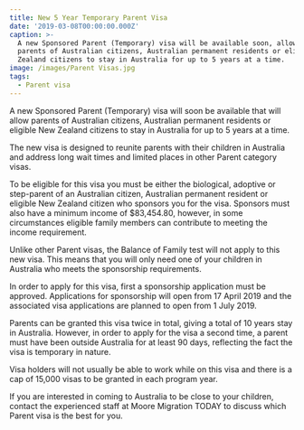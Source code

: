 ```yaml
---
title: New 5 Year Temporary Parent Visa
date: '2019-03-08T00:00:00.000Z'
caption: >-
  A new Sponsored Parent (Temporary) visa will be available soon, allowing
  parents of Australian citizens, Australian permanent residents or eligible New
  Zealand citizens to stay in Australia for up to 5 years at a time. 
image: /images/Parent Visas.jpg
tags:
  - Parent visa
---
```

A new Sponsored
Parent (Temporary) visa will soon be available that will allow parents of
Australian citizens, Australian permanent residents or eligible New Zealand
citizens to stay in Australia for up to 5 years at a time.

The new visa is
designed to reunite parents with their children in Australia and address long
wait times and limited places in other Parent category visas.

To be eligible for
this visa you must be either the biological, adoptive or step-parent of an
Australian citizen, Australian permanent resident or eligible New Zealand
citizen who sponsors you for the visa. Sponsors must also have a minimum income
of $83,454.80, however, in some circumstances eligible family members can
contribute to meeting the income requirement.

Unlike other Parent
visas, the Balance of Family test will not apply to this new visa. This means
that you will only need one of your children in Australia who meets the sponsorship
requirements.

In order to apply
for this visa, first a sponsorship application must be approved. Applications
for sponsorship will open from 17 April 2019 and the associated visa
applications are planned to open from 1 July 2019. 

Parents can be
granted this visa twice in total, giving a total of 10 years stay in Australia.
However, in order to apply for the visa a second time, a parent must have been
outside Australia for at least 90 days, reflecting the fact the visa is
temporary in nature.

Visa holders will
not usually be able to work while on this visa and there is a cap of 15,000 visas
to be granted in each program year.

If you are
interested in coming to Australia to be close to your children, contact the
experienced staff at Moore Migration TODAY to discuss which Parent visa is the
best for you.
